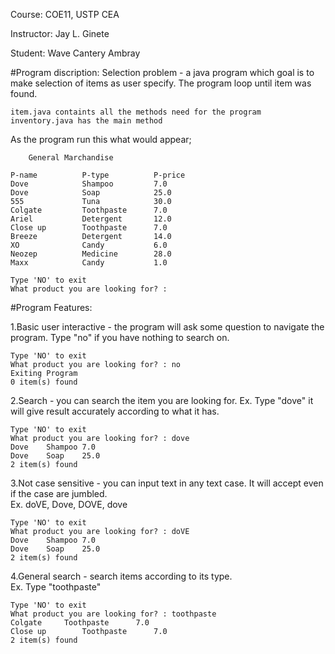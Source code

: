 Course: COE11, USTP CEA

Instructor: Jay L. Ginete

Student: Wave Cantery Ambray

#Program discription:
	Selection problem - a java program which goal is to make selection of items as user specify.
	The program loop until item was found.
	
	item.java containts all the methods need for the program
	inventory.java has the main method 

As the program run this what would appear;

		General Marchandise				

	P-name          P-type          P-price	
	Dove    		Shampoo 		7.0			
	Dove   			Soap    		25.0		
	555    			Tuna   			30.0		
	Colgate 		Toothpaste      7.0			
	Ariel  			Detergent		12.0		
	Close up       	Toothpaste      7.0			
	Breeze         	Detergent       14.0		
	XO      		Candy   		6.0			
	Neozep  		Medicine        28.0			
	Maxx    		Candy   		1.0	
	
	Type 'NO' to exit
	What product you are looking for? :

#Program Features:

1.Basic user interactive - the program will ask some question to navigate the program.
	Type "no" if you have nothing to search on.
	
	Type 'NO' to exit
	What product you are looking for? : no
	Exiting Program
	0 item(s) found

2.Search - you can search the item you are looking for.	
	Ex. Type "dove" it will give result accurately according to what it has.
	
	Type 'NO' to exit
	What product you are looking for? : dove
	Dove    Shampoo 7.0
	Dove    Soap    25.0
	2 item(s) found

3.Not case sensitive - you can input text in any text case. 
	It will accept even if the case are jumbled.	
	Ex. doVE, Dove, DOVE, dove
	
	Type 'NO' to exit
	What product you are looking for? : doVE
	Dove    Shampoo 7.0
	Dove    Soap    25.0
	2 item(s) found

4.General search - search items according to its type.	
	Ex. Type "toothpaste"
	
	Type 'NO' to exit
	What product you are looking for? : toothpaste
	Colgate		Toothpaste      7.0
	Close up        Toothpaste      7.0
	2 item(s) found


